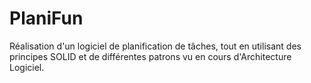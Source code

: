 # PlaniFun
Réalisation d'un logiciel de planification de tâches, tout en utilisant des principes SOLID et de différentes patrons vu en cours d'Architecture Logiciel.
